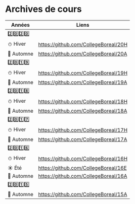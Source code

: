 # Archives de cours


| Années                | Liens                                |
|-----------------------|--------------------------------------|
|:two::zero::two::zero: |                                      |
|:snowman: Hiver        | https://github.com/CollegeBoreal/20H |
|:maple_leaf: Automne   | https://github.com/CollegeBoreal/20A |
|:two::zero::one::nine: |                                      |
|:snowman: Hiver        | https://github.com/CollegeBoreal/19H |
|:maple_leaf: Automne   | https://github.com/CollegeBoreal/19A |
|:two::zero::one::eight:|                                      |
|:snowman: Hiver        | https://github.com/CollegeBoreal/18H |
|:maple_leaf: Automne   | https://github.com/CollegeBoreal/18A |
|:two::zero::one::seven:|                                      |
|:snowman: Hiver        | https://github.com/CollegeBoreal/17H |
|:maple_leaf: Automne   | https://github.com/CollegeBoreal/17A |
|:two::zero::one::six:  |                                      |
|:snowman: Hiver        | https://github.com/CollegeBoreal/16H |
|:sunny: Été            | https://github.com/CollegeBoreal/16E |
|:maple_leaf: Automne   | https://github.com/CollegeBoreal/16A |
|:two::zero::one::five: |                                      |
|:maple_leaf: Automne   | https://github.com/CollegeBoreal/15A |


